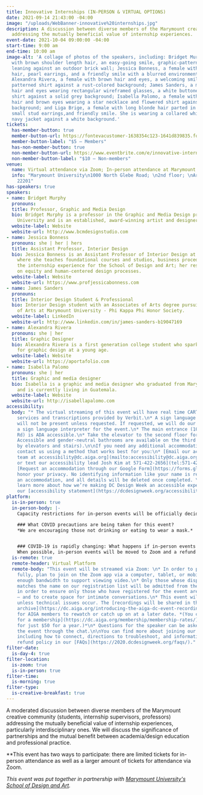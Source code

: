 ```yaml
---
title: Innovative Internships (IN-PERSON & VIRTUAL OPTIONS)
date: 2021-09-14 21:43:00 -04:00
image: "/uploads/WebBanner-innovative%20internships.jpg"
description: A discussion between diverse members of the Marymount creative community
  addressing the mutually beneficial value of internship experiences.
event-date: 2021-10-04 09:00:00 -04:00
start-time: 9:00 am
end-time: 10:00 am
image-alt: 'A collage of photos of the speakers, including: Bridget Murphy, a female
  with brown shoulder length hair, an easy-going smile, graphic-patterned shirt, and
  leaning against an outdoor brick wall; Jessica Bonness, a female with blonde long
  hair, pearl earrings, and a friendly smile with a blurred environmental background;
  Alexandra Rivera, a female with brown hair and eyes, a welcoming smile with a red
  patterned shirt against a rust-colored background; James Sanders, a male with brown
  hair and eyes wearing rectangular wireframed glasses, a white buttoned collared
  shirt against a solid grey background; Isabella Palomo, a female with long brown
  hair and brown eyes wearing a star necklace and flowered shirt against a solid off-white
  background; and Liga Brige, a female with long blonde hair parted in the middle,
  small stud earrings,and friendly smile. She is wearing a collared white shirt and
  navy jacket against a white background.'
tickets:
  has-member-button: true
  member-button-url: https://fontevacustomer-1638354c123-1641d839835.force.com/services/oauth2/authorize?client_id=3MVG9nthuDc9owbcOq7_07W.HriOQQPWTbMkrpOla.ajDQlTHf4_uby_mhwylcX.mJBU2O2SppTiZMS0J_HJd&response_type=code&redirect_uri=https://ikit.aiga.org/ikit_national_util/ikit-national-util-sso-redirect/&state=https%3A%2F%2Fdc.aiga.org%2F%3Fpost_type%3Dikit_event%26p%3D447960%26redirect_source%3Deventbrite_register
  member-button-label: "$5 — Members"
  has-non-member-button: true
  non-member-button-url: https://www.eventbrite.com/e/innovative-internships-in-person-virtual-options-tickets-171579738617
  non-member-button-label: "$10 — Non-members"
venue:
  name: Virtual attendance via Zoom; In-person attendance at Marymount University
  info: "Marymount University\n1000 North Glebe Road; \n2nd floor; \nArlington, VA
    22201"
has-speakers: true
speakers:
- name: Bridget Murphy
  pronouns: 
  title: Professor, Graphic and Media Design
  bio: Bridget Murphy is a professor in the Graphic and Media Design program at Marymount
    University and is an established, award-winning artist and designer.
  website-label: Website
  website-url: http://www.bcmdesignstudio.com
- name: Jessica Bonness
  pronouns: she | her | hers
  title: Assistant Professor, Interior Design
  bio: Jessica Bonness is an Assistant Professor of Interior Design at Marymount University,
    where she teaches foundational courses and studios, business procedures, and leads
    the internship experience for the School of Design and Art; her research is focused
    on equity and human-centered design processes.
  website-label: Website
  website-url: https://www.profjessicabonness.com
- name: James Sanders
  pronouns: 
  title: Interior Design Student & Professional
  bio: Interior Design student with an Associates of Arts degree pursuing a Bachelor
    of Arts at Marymount University - Phi Kappa Phi Honor Society.
  website-label: LinkedIn
  website-url: http://www.linkedin.com/in/james-sanders-b19047169
- name: Alexandra Rivera
  pronouns: she | her
  title: Graphic Designer
  bio: Alexandra Rivera is a first generation college student who sparked an interest
    for graphic design at a young age.
  website-label: Website
  website-url: https://aportafolio.com
- name: Isabella Palomo
  pronouns: she | her
  title: Graphic and media designer
  bio: Isabella is a graphic and media designer who graduated from Marymount University
    and is currently living in Guatemala.
  website-label: Website
  website-url: http://isabellapalomo.com
accessibility:
  body: "* The virtual streaming of this event will have real time CART (live captioning)
    services and transcriptions provided by Verbit.\n* A sign language interpreter
    will not be present unless requested. If requested, we will do our best to employ
    a sign language interpreter for the event.\n* The main entrance (1000 N. Glebe
    Rd) is ADA accessible.\n* Take the elevator to the second floor for the event.\n*
    Accessible and gender-neutral bathrooms are available on the third floor (accessible
    by elevators and stairs).\n\nIf you need any additional accommodations, please
    contact us using a method that works best for you:\n* [Email our accessibility
    team at accessibility@dc.aiga.org](mailto:accessibility@dc.aiga.org).\n* [Call
    or text our accessibility lead Josh Kim at 571-422-2656](tel:571-422-2656).\n*
    [Request an accommodation through our Google Form](https://forms.gle/VTys8LzewYs2isUm7).\n\nWe
    honor your privacy. No identifying information like your name is required to request
    an accommodation, and all details will be deleted once completed. \n\nYou can
    learn more about how we’re making DC Design Week an accessible experience by visiting
    our [accessibility statement](https://dcdesignweek.org/accessibility/)."
platform:
  is-in-person: true
  in-person-body: |-
    Capacity restrictions for in-person events will be officially decided about two weeks out from DCDW and posted on the specific event pages in order to follow the latest CDC guidance.

    ### What COVID precautions are being taken for this event?
    *We are encouraging those not drinking or eating to wear a mask.*


    ### COVID-19 is rapidly changing: What happens if in-person events need to be cancelled?
    When possible, in-person events will be moved to Zoom and a refund should not be expected. If an event is canceled in its entirety a refund will be issued. In either scenario you will be notified immediately.
  is-remote: true
  remote-header: Virtual Platform
  remote-body: "This event will be streamed via Zoom: \n* In order to participate
    fully, plan to join on the Zoom app via a computer, tablet, or mobile device with
    enough bandwidth to support viewing video.\n* Only those whose display name fully
    matches the name on our registration list will be admitted from the waiting room,
    in order to ensure only those who have registered for the event are able to attend
    — and to create space for intimate conversations.\n* This event will be recorded
    unless technical issues occur. The [recordings will be shared in the AIGA DC recordings
    archive](https://dc.aiga.org/introducing-the-aiga-dc-event-recordings-archive/)
    for AIGA members to rewatch or catch up on at a later date. *(You can [register
    for a membership](https://dc.aiga.org/membership/membership-rates/) on our website
    for just $50 for a year.)*\n* Questions for the speaker can be asked live during
    the event through the chat.\n\nYou can find more about joining our virtual events,
    including how to connect, directions to troubleshoot, and information about our
    refund policy in our [FAQs](https://2020.dcdesignweek.org/faqs/)."
filter-date:
  is-day-4: true
filter-location:
  is-zoom: true
  is-in-person: true
filter-time:
  is-morning: true
filter-type:
  is-creative-breakfast: true
---
```


A moderated discussion between diverse members of the Marymount creative community (students, internship supervisors, professors) addressing the mutually beneficial value of internship experiences, particularly interdisciplinary ones. We will discuss the significance of partnerships and the mutual benefit between academia/design education and professional practice.

**This event has two ways to participate: there are limited tickets for in-person attendance as well as a larger amount of tickets for attendance via Zoom.

*This event was put together in partnership with [Marymount University's School of Design and Art](https://marymount.edu/academics/college-of-business-innovation-leadership-and-technology/school-of-design-and-art/).*
